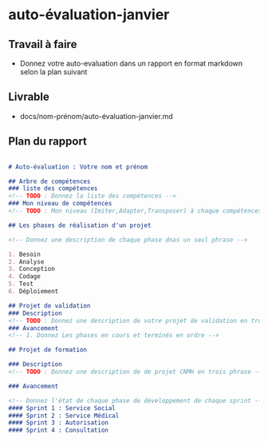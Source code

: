 # auto-évaluation-janvier

## Travail à faire 

- Donnez votre auto-evaluation dans un rapport en format markdown selon la plan suivant 


## Livrable 

- docs/nom-prénom/auto-évaluation-janvier.md

## Plan du rapport 

```markdown

# Auto-évaluation : Votre nom et prénom

## Arbre de compétences
### liste des compétences
<!-- TODO : Donnez la liste des compétences -->
### Mon niveau de compétences
<!-- TODO : Mon niveau (Imiter,Adapter,Transposer) à chaque compétences -->

## Les phases de réalisation d'un projet 

<!-- Donnez une description de chaque phase dnas un seul phrase -->

1. Besoin
2. Analyse
3. Conception
4. Codage
5. Test
6. Déploiement 

## Projet de validation
### Description
<!-- TODO : Donnez une description de votre projet de validation en trois phrase -->
### Avancement
<!-- 1. Donnez Les phases en cours et terminés en ordre -->

## Projet de formation

### Description
<!-- TODO : Donnez une description de de projet CNMH en trois phrase -->

### Avancement

<!-- Donnez l'état de chaque phase de développement de chaque sprint -->
#### Sprint 1 : Service Social
#### Sprint 2 : Service Médical
#### Sprint 3 : Autorisation
#### Sprint 4 : Consultation

```

